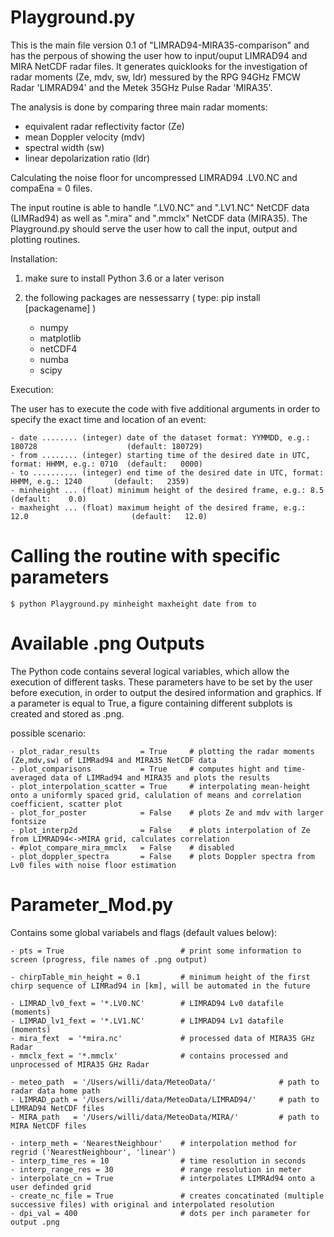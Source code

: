 # Playground.py
This is the main file version 0.1 of "LIMRAD94-MIRA35-comparison" and has the perpous of showing the user how to input/ouput LIMRAD94 and MIRA NetCDF radar files. It generates quicklooks for the investigation of radar moments (Ze, mdv, sw, ldr) messured by the RPG 94GHz FMCW Radar 'LIMRAD94' and the Metek 35GHz Pulse Radar 'MIRA35'.

The analysis is done by comparing three main radar moments: 
  - equivalent radar reflectivity factor (Ze)
  - mean Doppler velocity (mdv)
  - spectral width (sw)
  - linear depolarization ratio (ldr)
  
Calculating the noise floor for uncompressed LIMRAD94 .LV0.NC and compaEna = 0 files.

The input routine is able to handle ".LV0.NC" and ".LV1.NC" NetCDF data (LIMRad94) as well as ".mira" and ".mmclx" NetCDF data (MIRA35). The Playground.py should serve the user how to call the input, output and plotting routines. 


Installation:

  1.  make sure to install Python 3.6 or a later verison
  
  2.  the following packages are nessessarry ( type:  pip install [packagename] )
        - numpy
        - matplotlib
        - netCDF4
        - numba
        - scipy
  
Execution:
  
  The user has to execute the code with five additional arguments in order to specify the exact time and location of an event:
    
    - date ........ (integer) date of the dataset format: YYMMDD, e.g.: 180728                    (default: 180729)
    - from ........ (integer) starting time of the desired date in UTC, format: HHMM, e.g.: 0710  (default:   0000)
    - to .......... (integer) end time of the desired date in UTC, format: HHMM, e.g.: 1240       (default:   2359)
    - minheight ... (float) minimum height of the desired frame, e.g.: 8.5                        (default:    0.0)
    - maxheight ... (float) maximum height of the desired frame, e.g.: 12.0                       (default:   12.0)


# Calling the routine with specific parameters

    $ python Playground.py minheight maxheight date from to


# Available .png Outputs

  The Python code contains several logical variables, which allow the execution of different tasks.
  These parameters have to be set by the user before execution, in order to output the desired information and graphics.
  If a parameter is equal to True, a figure containing different subplots is created and stored as .png.

  possible scenario:

    - plot_radar_results         = True     # plotting the radar moments (Ze,mdv,sw) of LIMRad94 and MIRA35 NetCDF data
    - plot_comparisons           = True     # computes hight and time-averaged data of LIMRad94 and MIRA35 and plots the results
    - plot_interpolation_scatter = True     # interpolating mean-height onto a uniformly spaced grid, calulation of means and correlation coefficient, scatter plot
    - plot_for_poster            = False    # plots Ze and mdv with larger fontsize
    - plot_interp2d              = False    # plots interpolation of Ze from LIMRAD94<->MIRA grid, calculates correlation
    - #plot_compare_mira_mmclx   = False    # disabled 
    - plot_doppler_spectra       = False    # plots Doppler spectra from Lv0 files with noise floor estimation

# Parameter_Mod.py
  Contains some global variabels and flags (default values below):
  
    - pts = True                          # print some information to screen (progress, file names of .png output)
    
    - chirpTable_min_height = 0.1         # minimum height of the first chirp sequence of LIMRad94 in [km], will be automated in the future
       
    - LIMRAD_lv0_fext = '*.LV0.NC'        # LIMRAD94 Lv0 datafile (moments)
    - LIMRAD_lv1_fext = '*.LV1.NC'        # LIMRAD94 Lv1 datafile (moments)
    - mira_fext  = '*mira.nc'             # processed data of MIRA35 GHz Radar
    - mmclx_fext = '*.mmclx'              # contains processed and unprocessed of MIRA35 GHz Radar
  
    - meteo_path  = '/Users/willi/data/MeteoData/'              # path to radar data home path
    - LIMRAD_path = '/Users/willi/data/MeteoData/LIMRAD94/'     # path to LIMRAD94 NetCDF files
    - MIRA_path   = '/Users/willi/data/MeteoData/MIRA/'         # path to MIRA NetCDF files

    - interp_meth = 'NearestNeighbour'    # interpolation method for regrid ('NearestNeighbour', 'linear')
    - interp_time_res = 10                # time resolution in seconds
    - interp_range_res = 30               # range resolution in meter
    - interpolate_cn = True               # interpolates LIMRAd94 onto a user definded grid
    - create_nc_file = True               # creates concatinated (multiple successive files) with original and interpolated resolution 
    - dpi_val = 400                       # dots per inch parameter for output .png
